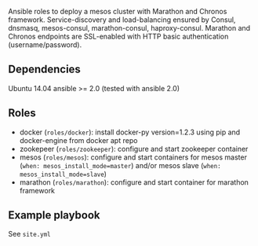 Ansible roles to deploy a mesos cluster with Marathon and Chronos framework.
Service-discovery and load-balancing ensured by Consul, dnsmasq, mesos-consul, marathon-consul, haproxy-consul.
Marathon and Chronos endpoints are SSL-enabled with HTTP basic authentication (username/password).

## Dependencies
Ubuntu 14.04
ansible >= 2.0
(tested with ansible 2.0)


## Roles
- docker (`roles/docker`): install docker-py version=1.2.3 using pip and docker-engine from docker apt repo
- zookepeer (`roles/zookeeper`): configure and start zookeeper container
- mesos (`roles/mesos`): configure and start containers for mesos master (`when: mesos_install_mode=master`) and/or mesos slave (`when: mesos_install_mode=slave`) 
- marathon (`roles/marathon`): configure and start container for marathon framework

## Example playbook

See `site.yml`
